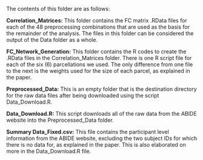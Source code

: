 The contents of this folder are as follows:

**Correlation_Matrices:** This folder contains the FC matrix .RData files for each of the 48 preprocessing combinations that are used as the basis for the remainder of the analysis. The files in this folder can be considered the output of the Data folder as a whole.

**FC_Network_Generation:** This folder contains the R codes to create the .RData files in the Correlation_Matrices folder. There is one R script file for each of the six (6) parcellations we used. The only difference from one file to the next is the weights used for the size of each parcel, as explained in the paper.

**Preprocessed_Data:** This is an empty folder that is the destination directory for the raw data files after being downloaded using the script Data_Download.R.

**Data_Download.R:** This script downloads all of the raw data from the ABIDE website into the Preprocessed_Data folder.

**Summary Data_Fixed.csv:** This file contains the participant level information from the ABIDE website, excluding the two subject IDs for which there is no data for, as explained in the paper. This is also elaborated on more in the Data_Download.R file.
